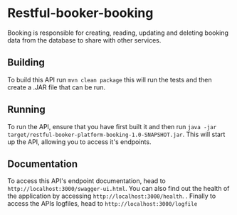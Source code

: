 # Restful-booker-booking

Booking is responsible for creating, reading, updating and deleting booking data from the database to share with other services.

## Building

To build this API run ```mvn clean package``` this will run the tests and then create a .JAR file that can be run.

## Running

To run the API, ensure that you have first built it and then run ```java -jar target/restful-booker-platform-booking-1.0-SNAPSHOT.jar```. This will start up the API, allowing you to access it's endpoints.

## Documentation

To access this API's endpoint documentation, head to ```http://localhost:3000/swagger-ui.html```. You can also find out the health of the application by accessing ```http://localhost:3000/health```. . Finally to access the APIs logfiles, head to ```http://localhost:3000/logfile```